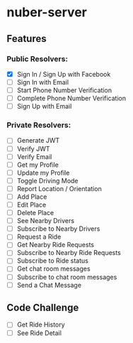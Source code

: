 # nuber-server

## Features

### Public Resolvers: 

- [x] Sign In / Sign Up with Facebook
- [ ] Sign In with Email 
- [ ] Start Phone Number Verification 
- [ ] Complete Phone Number Verification  
- [ ] Sign Up with Email 

### Private Resolvers:

- [ ] Generate JWT
- [ ] Verify JWT
- [ ] Verify Email 
- [ ] Get my Profile 
- [ ] Update my Profile 
- [ ] Toggle Driving Mode 
- [ ] Report Location / Orientation 
- [ ] Add Place 
- [ ] Edit Place 
- [ ] Delete Place 
- [ ] See Nearby Drivers 
- [ ] Subscribe to Nearby Drivers
- [ ] Request a Ride 
- [ ] Get Nearby Ride Requests
- [ ] Subscribe to Nearby Ride Requests
- [ ] Subscribe to Ride status 
- [ ] Get chat room messages
- [ ] Subscribe to chat room messages
- [ ] Send a Chat Message 

## Code Challenge 

- [ ] Get Ride History 
- [ ] See Ride Detail 